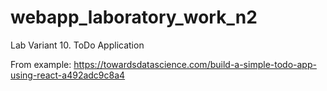 # webapp_laboratory_work_n2

Lab Variant 10. ToDo Application

From example:
https://towardsdatascience.com/build-a-simple-todo-app-using-react-a492adc9c8a4
